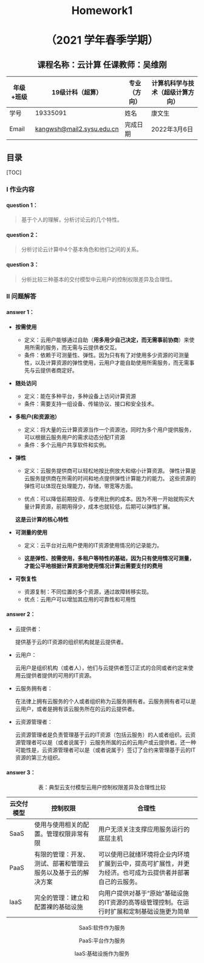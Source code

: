 # <center>Homework1

# <center>（2021 学年春季学期）

## <center>课程名称：云计算 任课教师：吴维刚

| 年级+班级 | 19级计科（超算）          | 专业（方向） | 计算机科学与技术（超级计算方向） |
| --------- | ------------------------- | ------------ | -------------------------------- |
| 学号      | 19335091                  | 姓名         | 康文生                           |
| Email     | kangwsh@mail2.sysu.edu.cn | 完成日期     | 2022年3月6日                     |

## 目录

[TOC]

### Ⅰ 作业内容

#### question 1：

> 基于个人的理解，分析讨论云的几个特性。

#### question 2：

> 分析讨论云计算中4个基本角色和他们之间的关系。

#### question 3：

> 分析比较三种基本的交付模型中云用户的控制权限差异及合理性。

### Ⅱ 问题解答

#### answer 1：

- **按需使用**

  + 定义：云用户能够通过自助（**用多用少自己决定，而无需事前协商**）来使用所需的服务，而无需与云提供者交互。
  + 条件：依赖于可测量性、弹性。因为只有有了对使用多少资源的可测量性，以及计算资源的弹性使用，云用户才能自助使用所需服务，而无需事先与云提供者商定好。

- **随处访问**

  + 定义：能在多种平台，多种设备上访问计算资源
  + 条件：需要支持一组设备、传输协议、接口和安全技术。

- **多租户(和资源池）**

  + 定义：将大量的云计算资源当作一个资源池，同时为多个用户提供服务，可以根据云服务用户的需求动态分配IT资源
  + 条件：多个云用户共享软件和实例。

- **弹性**

  + 定义：云服务提供商可以轻松地按比例放大和缩小计算资源。 弹性计算是云服务提供商在所需的时间和地点提供弹性计算能力的能力。 这些资源的弹性可以体现在处理能力，存储，带宽等方面。

  + 优点：可以降低前期投资、与使用比例的成本。因为不用一开始就购买大量计算资源，前期用得少，成本也就较低，后期可以弹性扩展。

  **这是云计算的核心特性**

- **可测量的使用**

  + 定义：云平台对云用户使用的IT资源使用情况的记录能力。

  + **这是弹性、按需使用，多租户等特性的基础，因为只有使用情况可测量，才能公平地根据计算资源地使用情况计算出需要支付的费用**

- **可恢复性**

  + 资源复制：不同位置的多个资源，通过故障转移实现。
  + 优点：云用户可以增加其应用的可靠性和可用性

#### answer 2：

+ 云提供者：

  提供基于云的IT资源的组织机构就是云提供者。

+ 云用户：

  云用户是组织机构（或者人），他们与云提供者签订正式的合同或者约定来使用云提供者提供的可用的IT资源。

+ 云服务拥有者：

  在法律上拥有云服务的个人或者组织称为云服务拥有者。云服务拥有者可以是云用户，或者是拥有该云服务所在的云的云提供者。

+ 云资源管理者：

  云资源管理者是负责管理基于云的IT资源（包括云服务）的人或者组织。云资源管理者可以是（或者说属于）云服务所属的云的云用户或云提供者。还一种可能性是，云资源管理者可以是（或者说属于）签订了合约来管理基于云的IT资源的第三方组织。

#### answer 3：

<center> 表：典型云支付模型云用户控制权限差异及合理性比较

| 云交付模型 | 控制权限                                                     | 合理性                                                       |
| ---------- | ------------------------------------------------------------ | ------------------------------------------------------------ |
| SaaS       | 使用与使用相关的配置。管理权限非常有限                       | 用户无须关注支撑应用服务运行的底层主机                       |
| PaaS       | 有限的管理：开发、测试、部署和管理云服务以及基于云的解决方案 | 可以使用已就绪环境将企业内环境扩展到云中，提高可扩展性，并更为经济。也可成为云提供者并部署自己的云服务。 |
| IaaS       | 完全的管理：建立和配置裸的基础设施                           | 向用户提供对基于“原始”基础设施的IT资源的高等级管理控制。在运行时扩展和定制基础设施更为简单 |

SaaS:软件作为服务

PaaS:平台作为服务

IaaS:基础设施作为服务